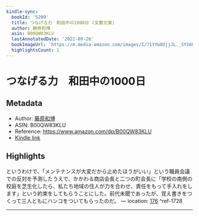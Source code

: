```yaml
---
kindle-sync:
  bookId: '5209'
  title: つなげる力　和田中の1000日 (文春文庫)
  author: 藤原和博
  asin: B00QW83KLU
  lastAnnotatedDate: '2022-09-26'
  bookImageUrl: 'https://m.media-amazon.com/images/I/71YYw8OjjJL._SY160.jpg'
  highlightsCount: 1
---
```

# つなげる力　和田中の1000日
## Metadata
* Author: [藤原和博](https://www.amazon.comundefined)
* ASIN: B00QW83KLU
* Reference: https://www.amazon.com/dp/B00QW83KLU
* [Kindle link](kindle://book?action=open&asin=B00QW83KLU)

## Highlights
というわけで、「メンテナンスが大変だから止めたほうがいい」という職員会議での反対を予測したうえで、かかわる商店会長と二つの町会長に「学校の南側の校庭を芝生化したら、私たち地域の住人が力を合わせ、責任をもって手入れをします」という約束をしてもらうことにした。前代未聞であったが、覚え書きをつくって三人ともにハンコをついてもらったのだ。 — location: [176](kindle://book?action=open&asin=B00QW83KLU&location=176) ^ref-1728

---

